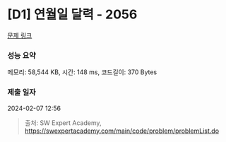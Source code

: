 # [D1] 연월일 달력 - 2056 

[문제 링크](https://swexpertacademy.com/main/code/problem/problemDetail.do?contestProbId=AV5QLkdKAz4DFAUq) 

### 성능 요약

메모리: 58,544 KB, 시간: 148 ms, 코드길이: 370 Bytes

### 제출 일자

2024-02-07 12:56



> 출처: SW Expert Academy, https://swexpertacademy.com/main/code/problem/problemList.do